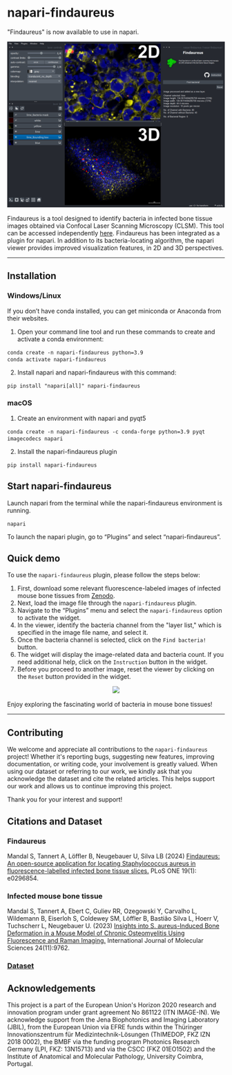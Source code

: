 # napari-findaureus

"Findaureus" is now available to use in napari.
<p align="center">
<img src="https://raw.githubusercontent.com/shibarjun/napari-findaureus/main/docs/napari-findaureus.png" />
</p>

Findaureus is a tool designed to identify bacteria in infected bone tissue images obtained via Confocal Laser Scanning Microscopy (CLSM). This tool can be accessed independently [here](https://github.com/shibarjun/Findaureus). Findaureus has been integrated as a plugin for napari. In addition to its bacteria-locating algorithm, the napari viewer provides improved visualization features, in 2D and 3D perspectives.

----------------------------------
## Installation
### Windows/Linux
If you don’t have conda installed, you can get miniconda or Anaconda from their websites.
1. Open your command line tool and run these commands to create and activate a conda environment:
```
conda create -n napari-findaureus python=3.9
conda activate napari-findaureus
```
2. Install napari and napari-findaureus with this command:
```
pip install "napari[all]" napari-findaureus
```
### macOS
1. Create an environment with napari and pyqt5
```
conda create -n napari-findaureus -c conda-forge python=3.9 pyqt imagecodecs napari
```
2. Install the napari-findaureus plugin
```
pip install napari-findaureus
```

## Start napari-findaureus
Launch napari from the terminal while the napari-findaureus environment is running.
```
napari
```
To launch the napari plugin, go to “Plugins” and select “napari-findaureus”.
## Quick demo
To use the `napari-findaureus` plugin, please follow the steps below:

1. First, download some relevant fluorescence-labeled images of infected mouse bone tissues from [Zenodo](https://zenodo.org/doi/10.5281/zenodo.8411791).
2. Next, load the image file through the `napari-findaureus` plugin.
3. Navigate to the “Plugins” menu and select the `napari-findaureus` option to activate the widget.
4. In the viewer, identify the bacteria channel from the "layer list," which is specified in the image file name, and select it.
5. Once the bacteria channel is selected, click on the `Find bacteria!` button.
6. The widget will display the image-related data and bacteria count. If you need additional help, click on the `Instruction` button in the widget.
7. Before you proceed to another image, reset the viewer by clicking on the `Reset` button provided in the widget.

<p align="center">
<img src="https://raw.githubusercontent.com/shibarjun/napari-findaureus/main/docs/napari-findaureus.gif" />
</p>

Enjoy exploring the fascinating world of bacteria in mouse bone tissues!

----------------------------------
## Contributing
We welcome and appreciate all contributions to the `napari-findaureus` project! Whether it's reporting bugs, suggesting new features, improving documentation, or writing code, your involvement is greatly valued.
When using our dataset or referring to our work, we kindly ask that you acknowledge the dataset and cite the related articles. This helps support our work and allows us to continue improving this project.

Thank you for your interest and support!
## Citations and Dataset
### Findaureus
 Mandal S, Tannert A, Löffler B, Neugebauer U, Silva LB (2024) [Findaureus: An open-source application for locating Staphylococcus aureus in fluorescence-labelled infected bone tissue slices.](https://journals.plos.org/plosone/article?id=10.1371/journal.pone.0296854) PLoS ONE 19(1): e0296854.
### Infected mouse bone tissue
Mandal S, Tannert A, Ebert C, Guliev RR, Ozegowski Y, Carvalho L, Wildemann B, Eiserloh S, Coldewey SM, Löffler B, Bastião Silva L, Hoerr V, Tuchscherr L, Neugebauer U. (2023) [Insights into S. aureus-Induced Bone Deformation in a Mouse Model of Chronic Osteomyelitis Using Fluorescence and Raman Imaging.](https://www.mdpi.com/1422-0067/24/11/9762) International Journal of Molecular Sciences 24(11):9762.

### [Dataset](https://zenodo.org/doi/10.5281/zenodo.8411791)
## Acknowledgements

This project is a part of the European Union's Horizon 2020 research and innovation program under grant agreement No 861122 (ITN IMAGE-IN). We acknowledge support from the Jena Biophotonics and Imaging Laboratory (JBIL), from the European Union via EFRE funds within the Thüringer Innovationszentrum für Medizintechnik-Lösungen (ThIMEDOP, FKZ IZN 2018 0002), the BMBF via the funding program Photonics Research Germany (LPI, FKZ: 13N15713) and via the CSCC (FKZ 01EO1502) and the Institute of Anatomical and Molecular Pathology, University Coimbra, Portugal.

